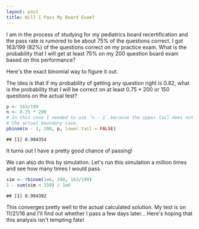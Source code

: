 ```yaml
---
layout: post
title: Will I Pass My Board Exam?
---
```


I am in the process of studying for my pediatrics board recertification and the pass rate is rumored to be about 75% of the questions correct. I got 163/199 (82%) of the questions correct on my practice exam. What is the probability that I will get at least 75% on my 200 question board exam based on this performance?

Here's the exact binomial way to figure it out.

The idea is that if my probability of getting any question right is 0.82, what is the probability that I will be correct on at least 0.75 * 200 or 150 questions on the actual test?


```r
p <- 163/199
n <- 0.75 * 200
# In this case I needed to use `n - 1` because the upper tail does not include
# the actual boundary case.
pbinom(n - 1, 200, p, lower.tail = FALSE) 
```

```
## [1] 0.994354
```

It turns out I have a pretty good chance of passing! 

We can also do this by simulation. Let's run this simulation a million times and see how many times I would pass.


```r
sim <- rbinom(1e6, 200, 163/199)
1 - sum(sim < 150) / 1e6
```

```
## [1] 0.994392
```

This converges pretty well to the actual calculated solution. My test is on 11/21/16 and I'll find out whether I pass a few days later... Here's hoping that this analysis isn't tempting fate!
